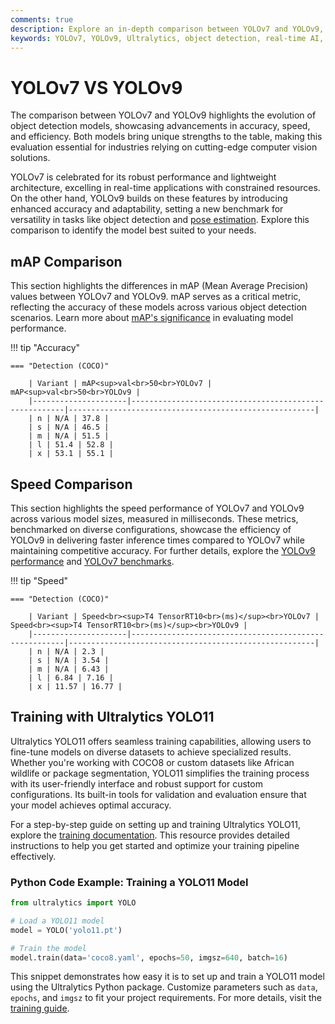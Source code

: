 ```yaml
---
comments: true
description: Explore an in-depth comparison between YOLOv7 and YOLOv9, two cutting-edge models in real-time object detection. Learn about their performance, efficiency, and advancements in edge AI and computer vision to discover which model suits your needs best.
keywords: YOLOv7, YOLOv9, Ultralytics, object detection, real-time AI, edge AI, computer vision, AI models comparison
---
```


# YOLOv7 VS YOLOv9

The comparison between YOLOv7 and YOLOv9 highlights the evolution of object detection models, showcasing advancements in accuracy, speed, and efficiency. Both models bring unique strengths to the table, making this evaluation essential for industries relying on cutting-edge computer vision solutions.

YOLOv7 is celebrated for its robust performance and lightweight architecture, excelling in real-time applications with constrained resources. On the other hand, YOLOv9 builds on these features by introducing enhanced accuracy and adaptability, setting a new benchmark for versatility in tasks like object detection and [pose estimation](https://docs.ultralytics.com/tasks/pose/). Explore this comparison to identify the model best suited to your needs.


## mAP Comparison

This section highlights the differences in mAP (Mean Average Precision) values between YOLOv7 and YOLOv9. mAP serves as a critical metric, reflecting the accuracy of these models across various object detection scenarios. Learn more about [mAP's significance](https://www.ultralytics.com/glossary/mean-average-precision-map) in evaluating model performance.


!!! tip "Accuracy"

	=== "Detection (COCO)"

		| Variant | mAP<sup>val<br>50<br>YOLOv7 | mAP<sup>val<br>50<br>YOLOv9 |
		|---------------------|-------------------------------------------------------|-------------------------------------------------------|
		| n | N/A | 37.8 |
		| s | N/A | 46.5 |
		| m | N/A | 51.5 |
		| l | 51.4 | 52.8 |
		| x | 53.1 | 55.1 |
		

## Speed Comparison

This section highlights the speed performance of YOLOv7 and YOLOv9 across various model sizes, measured in milliseconds. These metrics, benchmarked on diverse configurations, showcase the efficiency of YOLOv9 in delivering faster inference times compared to YOLOv7 while maintaining competitive accuracy. For further details, explore the [YOLOv9 performance](https://docs.ultralytics.com/models/yolov9/) and [YOLOv7 benchmarks](https://docs.ultralytics.com/models/yolov7/).


!!! tip "Speed"

	=== "Detection (COCO)"

		| Variant | Speed<br><sup>T4 TensorRT10<br>(ms)</sup><br>YOLOv7 | Speed<br><sup>T4 TensorRT10<br>(ms)</sup><br>YOLOv9 |
		|---------------------|-------------------------------------------------------|-------------------------------------------------------|
		| n | N/A | 2.3 |
		| s | N/A | 3.54 |
		| m | N/A | 6.43 |
		| l | 6.84 | 7.16 |
		| x | 11.57 | 16.77 |

## Training with Ultralytics YOLO11

Ultralytics YOLO11 offers seamless training capabilities, allowing users to fine-tune models on diverse datasets to achieve specialized results. Whether you're working with COCO8 or custom datasets like African wildlife or package segmentation, YOLO11 simplifies the training process with its user-friendly interface and robust support for custom configurations. Its built-in tools for validation and evaluation ensure that your model achieves optimal accuracy.

For a step-by-step guide on setting up and training Ultralytics YOLO11, explore the [training documentation](https://docs.ultralytics.com/modes/train/). This resource provides detailed instructions to help you get started and optimize your training pipeline effectively.

### Python Code Example: Training a YOLO11 Model

```python
from ultralytics import YOLO

# Load a YOLO11 model
model = YOLO('yolo11.pt')

# Train the model
model.train(data='coco8.yaml', epochs=50, imgsz=640, batch=16)
```

This snippet demonstrates how easy it is to set up and train a YOLO11 model using the Ultralytics Python package. Customize parameters such as `data`, `epochs`, and `imgsz` to fit your project requirements. For more details, visit the [training guide](https://docs.ultralytics.com/modes/train/).
